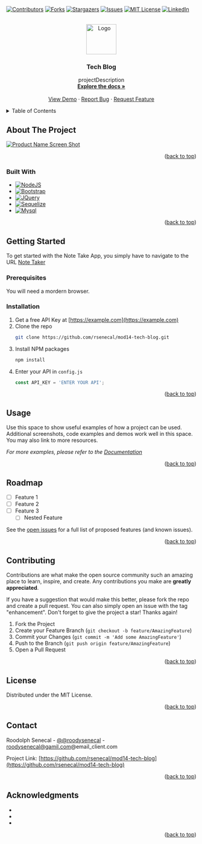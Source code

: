 <!-- Improved compatibility of back to top link: See: https://github.com/othneildrew/Best-README-Template/pull/73 -->
<!-- REPLACE  "mod14-tech-blog" with the name of the project on github
		REPLACE: "projectName" with the literal name of the project
		REPLACE  "projectDescription" with a brief description of your project --> 

<a name="readme-top"></a>
[![Contributors][contributors-shield]][contributors-url]
[![Forks][forks-shield]][forks-url]
[![Stargazers][stars-shield]][stars-url]
[![Issues][issues-shield]][issues-url]
[![MIT License][license-shield]][license-url]
[![LinkedIn][linkedin-shield]][linkedin-url]



<!-- PROJECT LOGO -->
<br />
<div align="center">
  <a href="https://github.com/rsenecal/mod14-tech-blog">
    <img src="images/logo.png" alt="Logo" width="80" height="80">
  </a>

<!-- Project Name -->
<h3 align="center">Tech Blog</h3>

  <p align="center">
    projectDescription
    <br />
    <a href="https://github.com/rsenecal/mod14-tech-blog"><strong>Explore the docs »</strong></a>
    <br />
    <br />
    <a href="https://github.com/rsenecal/mod14-tech-blog">View Demo</a>
    ·
    <a href="https://github.com/rsenecal/mod14-tech-blog/issues">Report Bug</a>
    ·
    <a href="https://github.com/rsenecal/mod14-tech-blog/issues">Request Feature</a>
  </p>
</div>



<!-- TABLE OF CONTENTS -->
<details>
  <summary>Table of Contents</summary>
  <ol>
    <li>
      <a href="#about-the-project">About The Project</a>
      <ul>
        <li><a href="#built-with">Built With</a></li>
      </ul>
    </li>
    <li>
      <a href="#getting-started">Getting Started</a>
      <ul>
        <li><a href="#prerequisites">Prerequisites</a></li>
        <li><a href="#installation">Installation</a></li>
      </ul>
    </li>
    <li><a href="#usage">Usage</a></li>
    <li><a href="#roadmap">Roadmap</a></li>
    <li><a href="#contributing">Contributing</a></li>
    <li><a href="#license">License</a></li>
    <li><a href="#contact">Contact</a></li>
    <li><a href="#acknowledgments">Acknowledgments</a></li>
  </ol>
</details>



<!-- ABOUT THE PROJECT -->
## About The Project

[![Product Name Screen Shot][product-screenshot]](https://example.com)


<p align="right">(<a href="#readme-top">back to top</a>)</p>



### Built With

* [![NodeJS][Nodejs.org]][Node-url]
* [![Bootstrap][Bootstrap.com]][Bootstrap-url]
* [![JQuery][JQuery.com]][JQuery-url]
* [![Sequelize][Sequelize.org]][Sequelize-url]
* [![Mysql][Mysql.com]][Mysql-url]

<p align="right">(<a href="#readme-top">back to top</a>)</p>



<!-- GETTING STARTED -->
## Getting Started

To get started with the Note Take App, you simply have to navigate to the URL [Note Taker](https://roody-mod14-tech-blog.herokuapp.com/)

### Prerequisites

You will need a mordern browser. 

### Installation

1. Get a free API Key at [https://example.com](https://example.com)
2. Clone the repo
   ```sh
   git clone https://github.com/rsenecal/mod14-tech-blog.git
   ```
3. Install NPM packages
   ```sh
   npm install
   ```
4. Enter your API in `config.js`
   ```js
   const API_KEY = 'ENTER YOUR API';
   ```

<p align="right">(<a href="#readme-top">back to top</a>)</p>

<!-- USAGE EXAMPLES -->
## Usage

Use this space to show useful examples of how a project can be used. Additional screenshots, code examples and demos work well in this space. You may also link to more resources.

_For more examples, please refer to the [Documentation](https://github.com/rsenecal/mod14-tech-blog/wiki)_

<p align="right">(<a href="#readme-top">back to top</a>)</p>



<!-- ROADMAP -->
## Roadmap

- [ ] Feature 1
- [ ] Feature 2
- [ ] Feature 3
    - [ ] Nested Feature

See the [open issues](https://github.com/rsenecal/mod14-tech-blog/issues) for a full list of proposed features (and known issues).

<p align="right">(<a href="#readme-top">back to top</a>)</p>



<!-- CONTRIBUTING -->
## Contributing

Contributions are what make the open source community such an amazing place to learn, inspire, and create. Any contributions you make are **greatly appreciated**.

If you have a suggestion that would make this better, please fork the repo and create a pull request. You can also simply open an issue with the tag "enhancement".
Don't forget to give the project a star! Thanks again!

1. Fork the Project
2. Create your Feature Branch (`git checkout -b feature/AmazingFeature`)
3. Commit your Changes (`git commit -m 'Add some AmazingFeature'`)
4. Push to the Branch (`git push origin feature/AmazingFeature`)
5. Open a Pull Request

<p align="right">(<a href="#readme-top">back to top</a>)</p>



<!-- LICENSE -->
## License

Distributed under the MIT License. 

<p align="right">(<a href="#readme-top">back to top</a>)</p>



<!-- CONTACT -->
## Contact

Roodolph Senecal - [@@roodysenecal](https://twitter.com/@roodysenecal) - roodysenecal@gamil.com@email_client.com

Project Link: [https://github.com/rsenecal/mod14-tech-blog](https://github.com/rsenecal/mod14-tech-blog)

<p align="right">(<a href="#readme-top">back to top</a>)</p>



<!-- ACKNOWLEDGMENTS -->
## Acknowledgments

* []()
* []()
* []()

<p align="right">(<a href="#readme-top">back to top</a>)</p>



<!-- MARKDOWN LINKS & IMAGES -->
<!-- https://www.markdownguide.org/basic-syntax/#reference-style-links -->
[contributors-shield]: https://img.shields.io/github/contributors/rsenecal/mod14-tech-blog.svg?style=for-the-badge
[contributors-url]: https://github.com/rsenecal/mod14-tech-blog/graphs/contributors
[forks-shield]: https://img.shields.io/github/forks/rsenecal/mod14-tech-blog.svg?style=for-the-badge
[forks-url]: https://github.com/rsenecal/mod14-tech-blog/network/members
[stars-shield]: https://img.shields.io/github/stars/rsenecal/mod14-tech-blog.svg?style=for-the-badge
[stars-url]: https://github.com/rsenecal/mod14-tech-blog/stargazers
[issues-shield]: https://img.shields.io/github/issues/rsenecal/mod14-tech-blog.svg?style=for-the-badge
[issues-url]: https://github.com/rsenecal/mod14-tech-blog/issues
[license-shield]: https://img.shields.io/github/license/rsenecal/mod14-tech-blog.svg?style=for-the-badge
[license-url]: https://github.com/rsenecal/mod14-tech-blog/blob/master/LICENSE.txt
[linkedin-shield]: https://img.shields.io/badge/-LinkedIn-black.svg?style=for-the-badge&logo=linkedin&colorB=555
[linkedin-url]: https://linkedin.com/in/linkedin_username
[product-screenshot]: images/screenshot.png
[Next.js]: https://img.shields.io/badge/next.js-000000?style=for-the-badge&logo=nextdotjs&logoColor=white
[Next-url]: https://nextjs.org/
[Nodejs.org]: https://img.shields.io/badge/Node.js-4e4e4e?style=for-the-badge&logo=node.js&logoColor=#339933
[Node-url]: https://https://nodejs.org/
[React.js]: https://img.shields.io/badge/React-20232A?style=for-the-badge&logo=react&logoColor=61DAFB
[React-url]: https://reactjs.org/
[Vue.js]: https://img.shields.io/badge/Vue.js-35495E?style=for-the-badge&logo=vuedotjs&logoColor=4FC08D
[Vue-url]: https://vuejs.org/
[Angular.io]: https://img.shields.io/badge/Angular-DD0031?style=for-the-badge&logo=angular&logoColor=white
[Angular-url]: https://angular.io/
[Svelte.dev]: https://img.shields.io/badge/Svelte-4A4A55?style=for-the-badge&logo=svelte&logoColor=FF3E00
[Svelte-url]: https://svelte.dev/
[Laravel.com]: https://img.shields.io/badge/Laravel-FF2D20?style=for-the-badge&logo=laravel&logoColor=white
[Laravel-url]: https://laravel.com
[Bootstrap.com]: https://img.shields.io/badge/Bootstrap-563D7C?style=for-the-badge&logo=bootstrap&logoColor=white
[Bootstrap-url]: https://getbootstrap.com
[JQuery.com]: https://img.shields.io/badge/jQuery-0769AD?style=for-the-badge&logo=jquery&logoColor=white
[JQuery-url]: https://jquery.com 
[Sequelize-url]:https://sequelize.org/
[Sequelize.org]:https://img.shields.io/badge/sequelize-4e4e4e?style=for-the-badge&logo=sequelize&logoColor=#52B0E7
[Mysql.com]:https://img.shields.io/badge/MySQL-fff?style=for-the-badge&logo=MySQL&logoColor=#4479A1
[Mysql-url]:https://www.mysql.com/